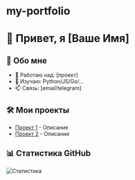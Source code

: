 # my-portfolio
# 👋 Привет, я [Ваше Имя]  

## 🚀 Обо мне  
- 🔭 Работаю над: [проект]  
- 🌱 Изучаю: Python/JS/Go/...  
- 📫 Связь: [email/telegram]  

## 🛠 Мои проекты  
- [Проект 1](ссылка) - Описание  
- [Проект 2](ссылка) - Описание  

## 📊 Статистика GitHub  
![Статистика](https://github-readme-stats.vercel.app/api?username=ваш-ник&show_icons=true&theme=dark)  
